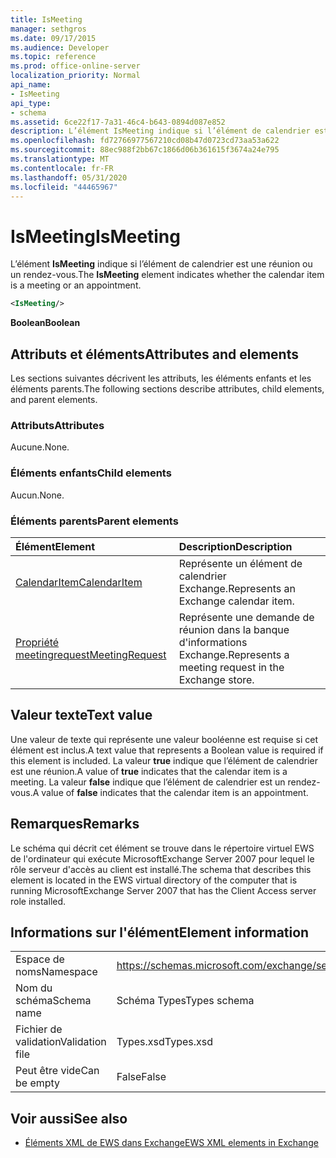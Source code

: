 ```yaml
---
title: IsMeeting
manager: sethgros
ms.date: 09/17/2015
ms.audience: Developer
ms.topic: reference
ms.prod: office-online-server
localization_priority: Normal
api_name:
- IsMeeting
api_type:
- schema
ms.assetid: 6ce22f17-7a31-46c4-b643-0894d087e852
description: L’élément IsMeeting indique si l’élément de calendrier est une réunion ou un rendez-vous.
ms.openlocfilehash: fd72766977567210cd08b47d0723cd73aa53a622
ms.sourcegitcommit: 88ec988f2bb67c1866d06b361615f3674a24e795
ms.translationtype: MT
ms.contentlocale: fr-FR
ms.lasthandoff: 05/31/2020
ms.locfileid: "44465967"
---
```

# <a name="ismeeting"></a><span data-ttu-id="5f3a9-103">IsMeeting</span><span class="sxs-lookup"><span data-stu-id="5f3a9-103">IsMeeting</span></span>

<span data-ttu-id="5f3a9-104">L’élément **IsMeeting** indique si l’élément de calendrier est une réunion ou un rendez-vous.</span><span class="sxs-lookup"><span data-stu-id="5f3a9-104">The **IsMeeting** element indicates whether the calendar item is a meeting or an appointment.</span></span> 
  
```xml
<IsMeeting/>
```

 <span data-ttu-id="5f3a9-105">**Boolean**</span><span class="sxs-lookup"><span data-stu-id="5f3a9-105">**Boolean**</span></span>
## <a name="attributes-and-elements"></a><span data-ttu-id="5f3a9-106">Attributs et éléments</span><span class="sxs-lookup"><span data-stu-id="5f3a9-106">Attributes and elements</span></span>

<span data-ttu-id="5f3a9-107">Les sections suivantes décrivent les attributs, les éléments enfants et les éléments parents.</span><span class="sxs-lookup"><span data-stu-id="5f3a9-107">The following sections describe attributes, child elements, and parent elements.</span></span>
  
### <a name="attributes"></a><span data-ttu-id="5f3a9-108">Attributs</span><span class="sxs-lookup"><span data-stu-id="5f3a9-108">Attributes</span></span>

<span data-ttu-id="5f3a9-109">Aucune.</span><span class="sxs-lookup"><span data-stu-id="5f3a9-109">None.</span></span>
  
### <a name="child-elements"></a><span data-ttu-id="5f3a9-110">Éléments enfants</span><span class="sxs-lookup"><span data-stu-id="5f3a9-110">Child elements</span></span>

<span data-ttu-id="5f3a9-111">Aucun.</span><span class="sxs-lookup"><span data-stu-id="5f3a9-111">None.</span></span>
  
### <a name="parent-elements"></a><span data-ttu-id="5f3a9-112">Éléments parents</span><span class="sxs-lookup"><span data-stu-id="5f3a9-112">Parent elements</span></span>

|<span data-ttu-id="5f3a9-113">**Élément**</span><span class="sxs-lookup"><span data-stu-id="5f3a9-113">**Element**</span></span>|<span data-ttu-id="5f3a9-114">**Description**</span><span class="sxs-lookup"><span data-stu-id="5f3a9-114">**Description**</span></span>|
|:-----|:-----|
|[<span data-ttu-id="5f3a9-115">CalendarItem</span><span class="sxs-lookup"><span data-stu-id="5f3a9-115">CalendarItem</span></span>](calendaritem.md) <br/> |<span data-ttu-id="5f3a9-116">Représente un élément de calendrier Exchange.</span><span class="sxs-lookup"><span data-stu-id="5f3a9-116">Represents an Exchange calendar item.</span></span>  <br/> |
|[<span data-ttu-id="5f3a9-117">Propriété meetingrequest</span><span class="sxs-lookup"><span data-stu-id="5f3a9-117">MeetingRequest</span></span>](meetingrequest.md) <br/> |<span data-ttu-id="5f3a9-118">Représente une demande de réunion dans la banque d'informations Exchange.</span><span class="sxs-lookup"><span data-stu-id="5f3a9-118">Represents a meeting request in the Exchange store.</span></span>  <br/> |
   
## <a name="text-value"></a><span data-ttu-id="5f3a9-119">Valeur texte</span><span class="sxs-lookup"><span data-stu-id="5f3a9-119">Text value</span></span>

<span data-ttu-id="5f3a9-120">Une valeur de texte qui représente une valeur booléenne est requise si cet élément est inclus.</span><span class="sxs-lookup"><span data-stu-id="5f3a9-120">A text value that represents a Boolean value is required if this element is included.</span></span> <span data-ttu-id="5f3a9-121">La valeur **true** indique que l’élément de calendrier est une réunion.</span><span class="sxs-lookup"><span data-stu-id="5f3a9-121">A value of **true** indicates that the calendar item is a meeting.</span></span> <span data-ttu-id="5f3a9-122">La valeur **false** indique que l’élément de calendrier est un rendez-vous.</span><span class="sxs-lookup"><span data-stu-id="5f3a9-122">A value of **false** indicates that the calendar item is an appointment.</span></span> 
  
## <a name="remarks"></a><span data-ttu-id="5f3a9-123">Remarques</span><span class="sxs-lookup"><span data-stu-id="5f3a9-123">Remarks</span></span>

<span data-ttu-id="5f3a9-124">Le schéma qui décrit cet élément se trouve dans le répertoire virtuel EWS de l'ordinateur qui exécute MicrosoftExchange Server 2007 pour lequel le rôle serveur d'accès au client est installé.</span><span class="sxs-lookup"><span data-stu-id="5f3a9-124">The schema that describes this element is located in the EWS virtual directory of the computer that is running MicrosoftExchange Server 2007 that has the Client Access server role installed.</span></span>
  
## <a name="element-information"></a><span data-ttu-id="5f3a9-125">Informations sur l'élément</span><span class="sxs-lookup"><span data-stu-id="5f3a9-125">Element information</span></span>

|||
|:-----|:-----|
|<span data-ttu-id="5f3a9-126">Espace de noms</span><span class="sxs-lookup"><span data-stu-id="5f3a9-126">Namespace</span></span>  <br/> |https://schemas.microsoft.com/exchange/services/2006/types  <br/> |
|<span data-ttu-id="5f3a9-127">Nom du schéma</span><span class="sxs-lookup"><span data-stu-id="5f3a9-127">Schema name</span></span>  <br/> |<span data-ttu-id="5f3a9-128">Schéma Types</span><span class="sxs-lookup"><span data-stu-id="5f3a9-128">Types schema</span></span>  <br/> |
|<span data-ttu-id="5f3a9-129">Fichier de validation</span><span class="sxs-lookup"><span data-stu-id="5f3a9-129">Validation file</span></span>  <br/> |<span data-ttu-id="5f3a9-130">Types.xsd</span><span class="sxs-lookup"><span data-stu-id="5f3a9-130">Types.xsd</span></span>  <br/> |
|<span data-ttu-id="5f3a9-131">Peut être vide</span><span class="sxs-lookup"><span data-stu-id="5f3a9-131">Can be empty</span></span>  <br/> |<span data-ttu-id="5f3a9-132">False</span><span class="sxs-lookup"><span data-stu-id="5f3a9-132">False</span></span>  <br/> |
   
## <a name="see-also"></a><span data-ttu-id="5f3a9-133">Voir aussi</span><span class="sxs-lookup"><span data-stu-id="5f3a9-133">See also</span></span>



- [<span data-ttu-id="5f3a9-134">Éléments XML de EWS dans Exchange</span><span class="sxs-lookup"><span data-stu-id="5f3a9-134">EWS XML elements in Exchange</span></span>](ews-xml-elements-in-exchange.md)

